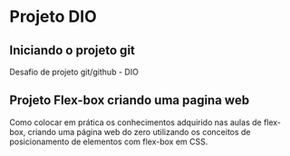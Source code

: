 # Projeto DIO


## Iniciando o projeto git
Desafio de projeto git/github - DIO

## Projeto Flex-box criando uma pagina web

Como colocar em prática os conhecimentos adquirido nas aulas de flex-box, criando uma página web do zero utilizando os conceitos de posicionamento de elementos com flex-box em CSS. 
